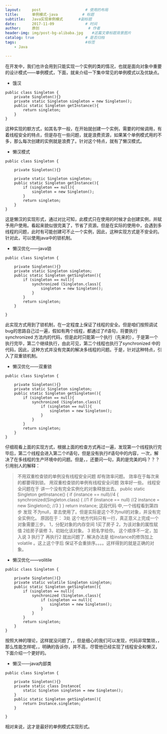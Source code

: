 ```yaml
---
layout:     post                    # 使用的布局
title:      单例模式-java           # 标题 
subtitle:   Java实现单例模式       #副标题
date:       2017-11-09              # 时间
author:     原创                      # 作者
header-img: img/post-bg-alibaba.jpg    #这篇文章标题背景图片
catalog: true                       # 是否归档
tags:                               #标签
    - Java

---
```


在开发中，我们也许会用到只能实现一个实例的类的情况，也就是面向对象中重要的设计模式——单例模式，下面，就来介绍一下集中常见的单例模式以及优缺点。

 - 饿汉


```
public class Singleton {
    private Singleton(){}
    private static Singleton singleton = new Singleton();
    public static Singleton getInstance(){
        return singleton;
    }
}
```
这种实现的额方式，如其名字一般，在开始就创建一个实例，需要的时候调用，有着线程安全的特点，但是存在一些问题，就是浪费资源，如果某个单例模式用的不多，那么每次创建的实例就是浪费了。针对这个特点，就有了懒汉模式。

 - 懒汉模式


```
public class Singleton {

    private Singleton(){}
    
    private static Singleton singleton;
    public static Singleton getInstance(){
        if (singleton == null){
            singleton = new Singleton();
        }
        return singleton;
    }
}
```
这是懒汉的实现形式，通过对比可知，此模式只在使用的时候才会创建实例，并赋予用户使用。看起来貌似很完美了，节省了资源。但是在实际的使用中，会遇到多线程的问题，此时有可能创建可不止一个实例，因此，这种实现方式是不安全的。针对此，可以使用java中的锁机制。

 - 懒汉优化——java锁


```
public class Singleton {

    private Singleton(){}
    private static Singleton singleton;
    public static Singleton getSingleton(){
        if (singleton == null){
            synchronized (Singleton.class){
                singleton = new Singleton();
            }
        }
        return singleton;
    }

}
```
此实现方式用到了锁机制，在一定程度上保证了线程的安全。但是咱们按照调试bug的思路自己过一遍，假如有两个线程，都通过了if语句，将要执行synchronized 方法内的代码，但是此时只能第一个执行（先来的），于是第一个执行完毕，第二个继续执行，由此可见，第二个线程也执行了synchronized 中的代码，因此，这种方式并没有完美的解决多线程的问题。于是，针对这种特点，引入了双重锁机制。

 - 懒汉优化——双重锁


```
public class Singleton {

    private Singleton(){}
    private static Singleton singleton;
    public static Singleton getSingleton(){
        if (singleton == null){
            synchronized (Singleton.class){
                if (singleton == null){
                    singleton = new Singleton();
                }
            }
        }
        return singleton;
    }
}
```
仔细观看上面的实现方式，根据上面的检查方式再过一遍，发现第一个线程执行完毕后，第二个线程会进入第二个if语句，但是没有执行if语句中的内容，一次，解决了在多线程的生产环境中的问题。但是，，还要问一句，真的是完美的吗？？？
引用别人的解释：

> 不用双重检查锁的单例没有线程安全问题   却有效率问题。  效率在于每次来的都要得到锁。
> 用双重检查锁的单例有线程安全问题    效率好一些。 线程安全问题在于 讲一个没有完全实例化的对象释放出去。
> public static Singleton getInstance()
> {
>   if (instance == null)//4
>   {
>         synchronized(Singleton.class) {  //1
>       if (instance == null)          //2
>         instance = new Singleton();  //3
>     }
>   }
>   return instance;
> 这段代码 中,一个线程看到第四步  发现 不为null，拿去使用了。但是实际是这个不为null的对象，并没有完全实例化。
> 原因在于：   3处
> 这个地方代码只有一行，真正意义上完成一个对象需要三步。
> 1，分配对象的内存空间      1买了房子
> 2，为该对象的属性赋值     2给房子装修
> 3，初始化该对象。            3 把名字给你。
> 这个顺序不一定，加入说  3 执行了  再执行2  就出问题了.
> 解决办法是  给instance的修饰加上volatile 。这上这个字后  保证不会重排序。。。。这样得到的就是正确的对象。

 - 懒汉优化——volitile


```
public class Singleton {

    private Singleton(){}
    private static volatile Singleton singleton;
    public static Singleton getSingleton(){
        if (singleton == null){
            synchronized (Singleton.class){
                if (singleton == null){
                    singleton = new Singleton();
                }
            }
        }
        return singleton;
    }
}
```
按照大神的理论，这样就没问题了，，但是细心的我们可以发现，代码非常繁琐，，那么性能怎样呢，，明确的告诉你，并不高，尽管他已经实现了线程安全和懒汉，下面介绍一个更好的。

 - 懒汉——java内部类


```
public class Singleton {

    private Singleton(){}
    private static class Instance{
        static Singleton singleton = new Singleton();
    }
    public static Singleton getSingleton(){
        return Instance.singleton;
    }

}
```

相对来说，这才是最好的单例模式实现形式。